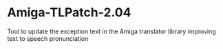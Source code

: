 # Amiga-TLPatch-2.04
Tool to update the exception text in the Amiga translator library improving text to speech pronunciation

